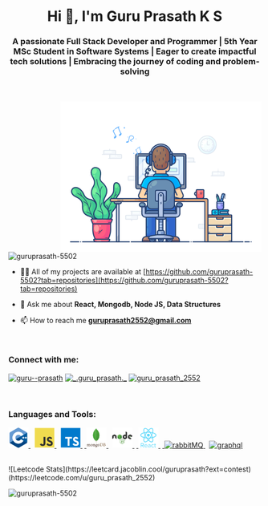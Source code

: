 <h1 align="center">Hi 👋, I'm Guru Prasath K S</h1>
<h3 align="center">A passionate Full Stack Developer and Programmer | 5th Year MSc Student in Software Systems | Eager to create impactful tech solutions | Embracing the journey of coding and problem-solving</h3>
<br><br>

<img align="right" alt="coding" width="400" src="https://raw.githubusercontent.com/SupianIDz/SupianIDz/main/coding.gif">

<p align="left"> <img src="https://komarev.com/ghpvc/?username=guruprasath-5502&label=Profile%20views&color=0e75b6&style=flat" alt="guruprasath-5502" /> </p>

- 👨‍💻 All of my projects are available at [https://github.com/guruprasath-5502?tab=repositories](https://github.com/guruprasath-5502?tab=repositories)

- 💬 Ask me about **React, Mongodb, Node JS, Data Structures**

- 📫 How to reach me **guruprasath2552@gmail.com**

<br>
<h3 align="left">Connect with me:</h3>
<p align="left">
<a href="https://linkedin.com/in/guru--prasath" target="blank"><img align="center" src="https://raw.githubusercontent.com/rahuldkjain/github-profile-readme-generator/master/src/images/icons/Social/linked-in-alt.svg" alt="guru--prasath" height="30" width="40" /></a>
<a href="https://instagram.com/_.guru_prasath._" target="blank"><img align="center" src="https://raw.githubusercontent.com/rahuldkjain/github-profile-readme-generator/master/src/images/icons/Social/instagram.svg" alt="_.guru_prasath._" height="30" width="40" /></a>
<a href="https://www.leetcode.com/guru_prasath_2552" target="blank"><img align="center" src="https://raw.githubusercontent.com/rahuldkjain/github-profile-readme-generator/master/src/images/icons/Social/leet-code.svg" alt="guru_prasath_2552" height="30" width="40" /></a>
</p>

<br>
<h3 align="left">Languages and Tools:</h3>
<p align="left"><a href="https://www.w3schools.com/cpp/" target="_blank" rel="noreferrer"> <img src="https://raw.githubusercontent.com/devicons/devicon/master/icons/cplusplus/cplusplus-original.svg" alt="cplusplus" width="40" height="40"/> </a>  &nbsp; <a href="https://developer.mozilla.org/en-US/docs/Web/JavaScript" target="_blank" rel="noreferrer"> <img src="https://raw.githubusercontent.com/devicons/devicon/master/icons/javascript/javascript-original.svg" alt="javascript" width="40" height="40"/> </a>&nbsp; <a href="https://www.typescriptlang.org/" target="_blank" rel="noreferrer"> <img src="https://raw.githubusercontent.com/devicons/devicon/master/icons/typescript/typescript-original.svg" alt="typescript" width="40" height="40"/> </a> &nbsp;<a href="https://www.mongodb.com/" target="_blank" rel="noreferrer"> <img src="https://raw.githubusercontent.com/devicons/devicon/master/icons/mongodb/mongodb-original-wordmark.svg" alt="mongodb" width="40" height="40"/> </a>&nbsp; <a href="https://nodejs.org" target="_blank" rel="noreferrer"> <img src="https://raw.githubusercontent.com/devicons/devicon/master/icons/nodejs/nodejs-original-wordmark.svg" alt="nodejs" width="40" height="40"/> </a>&nbsp;<a href="https://reactjs.org/" target="_blank" rel="noreferrer"> <img src="https://raw.githubusercontent.com/devicons/devicon/master/icons/react/react-original-wordmark.svg" alt="react" width="40" height="40"/> </a> &nbsp;<a href="https://www.rabbitmq.com" target="_blank" rel="noreferrer"> <img src="https://www.vectorlogo.zone/logos/rabbitmq/rabbitmq-icon.svg" alt="rabbitMQ" width="40" height="40"/> </a> &nbsp; <a href="https://graphql.org" target="_blank" rel="noreferrer"> <img src="https://www.vectorlogo.zone/logos/graphql/graphql-icon.svg" alt="graphql" width="40" height="40"/> </a> </p>

<br>
![Leetcode Stats](https://leetcard.jacoblin.cool/guruprasath?ext=contest)(https://leetcode.com/u/guru_prasath_2552)
<div><p><img align="left" src="https://github-readme-streak-stats.herokuapp.com/?user=guruprasath-5502&" alt="guruprasath-5502" /></p></div>
